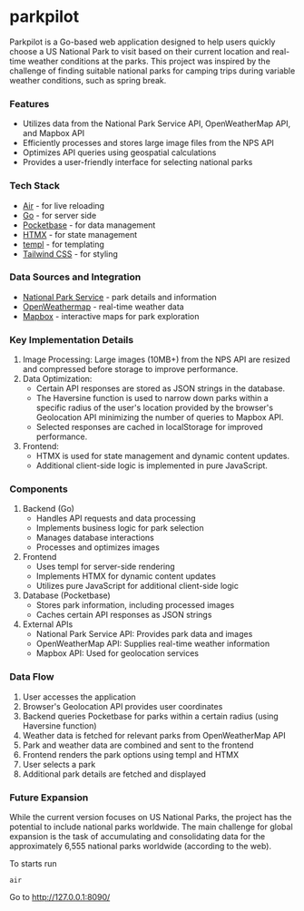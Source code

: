 # parkpilot

Parkpilot is a Go-based web application designed to help users quickly choose a US National Park to visit based on their current location and real-time weather conditions at the parks. This project was inspired by the challenge of finding suitable national parks for camping trips during variable weather conditions, such as spring break.

### Features

- Utilizes data from the National Park Service API, OpenWeatherMap API, and Mapbox API
- Efficiently processes and stores large image files from the NPS API
- Optimizes API queries using geospatial calculations
- Provides a user-friendly interface for selecting national parks

### Tech Stack
- [Air](https://github.com/cosmtrek/air) - for live reloading
- [Go](https://go.dev/) - for server side
- [Pocketbase](https://pocketbase.io/) - for data management 
- [HTMX](https://htmx.org/) - for state management
- [templ](https://templ.guide/) - for templating
- [Tailwind CSS](https://tailwindcss.com/) - for styling

### Data Sources and Integration
- [National Park Service](https://www.nps.gov/subjects/developer/api-documentation.htm) - park details and information
- [OpenWeathermap](https://openweathermap.org/api) - real-time weather data
- [Mapbox](https://www.mapbox.com/) - interactive maps for park exploration

### Key Implementation Details

1. Image Processing: Large images (10MB+) from the NPS API are resized and compressed before storage to improve performance.
2. Data Optimization:
    - Certain API responses are stored as JSON strings in the database.
    - The Haversine function is used to narrow down parks within a specific radius of the user's location provided by the browser's Geolocation API minimizing the number of queries to Mapbox API.
    - Selected responses are cached in localStorage for improved performance.
3. Frontend:
    - HTMX is used for state management and dynamic content updates.
    - Additional client-side logic is implemented in pure JavaScript.

### Components

1. Backend (Go)
    - Handles API requests and data processing
    - Implements business logic for park selection
    - Manages database interactions
    - Processes and optimizes images
2. Frontend
    - Uses templ for server-side rendering
    - Implements HTMX for dynamic content updates
    - Utilizes pure JavaScript for additional client-side logic
3. Database (Pocketbase)
    - Stores park information, including processed images
    - Caches certain API responses as JSON strings
4. External APIs
    - National Park Service API: Provides park data and images
    - OpenWeatherMap API: Supplies real-time weather information
    - Mapbox API: Used for geolocation services

### Data Flow

1. User accesses the application
2. Browser's Geolocation API provides user coordinates
3. Backend queries Pocketbase for parks within a certain radius (using Haversine function)
4. Weather data is fetched for relevant parks from OpenWeatherMap API
5. Park and weather data are combined and sent to the frontend
6. Frontend renders the park options using templ and HTMX
7. User selects a park
8. Additional park details are fetched and displayed

### Future Expansion
While the current version focuses on US National Parks, the project has the potential to include national parks worldwide. The main challenge for global expansion is the task of accumulating and consolidating data for the approximately 6,555 national parks worldwide (according to the web).

To starts run
```
air
```

Go to http://127.0.0.1:8090/
